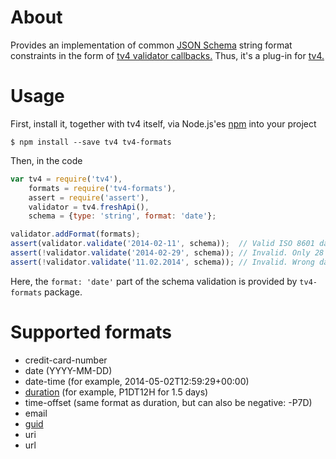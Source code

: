# About

Provides an implementation of common [JSON Schema](http://json-schema.org/) string format
constraints in the form of
[tv4 validator callbacks.](https://github.com/geraintluff/tv4#addformatformat-validationfunction)
Thus, it's a plug-in for [tv4.](https://github.com/geraintluff/tv4)

# Usage

First, install it, together with tv4 itself, via Node.js'es [npm](https://www.npmjs.org/) into your
project

    $ npm install --save tv4 tv4-formats

Then, in the code

```javascript
var tv4 = require('tv4'),
    formats = require('tv4-formats'),
    assert = require('assert'),
    validator = tv4.freshApi(),
    schema = {type: 'string', format: 'date'};

validator.addFormat(formats);
assert(validator.validate('2014-02-11', schema));  // Valid ISO 8601 date
assert(!validator.validate('2014-02-29', schema)); // Invalid. Only 28 days in this February
assert(!validator.validate('11.02.2014', schema)); // Invalid. Wrong date format
```

Here, the `format: 'date'` part of the schema validation is provided by `tv4-formats` package.

# Supported formats

* credit-card-number
* date (YYYY-MM-DD)
* date-time (for example, 2014-05-02T12:59:29+00:00)
* [duration](http://en.wikipedia.org/wiki/Iso8601#Durations) (for example, P1DT12H for 1.5 days)
* time-offset (same format as duration, but can also be negative: -P7D)
* email
* [guid](https://en.wikipedia.org/wiki/Globally_unique_identifier)
* uri
* url
